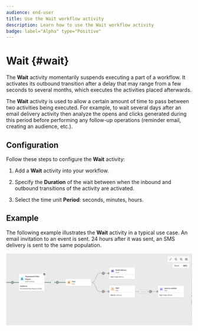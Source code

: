```yaml
---
audience: end-user
title: Use the Wait workflow activity
description: Learn how to use the Wait workflow activity
badge: label="Alpha" type="Positive"
---
```


# Wait {#wait}

The **Wait** activity momentarily suspends executing a part of a workflow. It activates its outbound transition after a delay that may range from a few seconds to several months, which executes the activities placed afterwards.

The **Wait** activity is used to allow a certain amount of time to pass between two activities being executed. For example, to wait several days after an email delivery activity then analyze the opens and clicks generated during this period before performing any follow-up operations (reminder email, creating an audience, etc.).

## Configuration

Follow these steps to configure the **Wait** activity:

1. Add a **Wait** activity into your workflow.

1. Specify the **Duration** of the wait between when the inbound and outbound transitions of the activity are activated.

1. Select the time unit **Period**: seconds, minutes, hours. 

## Example

The following example illustrates the **Wait** activity in a typical use case. An email invitation to an event is sent. 24 hours after it was sent, an SMS delivery is sent to the same population.

![](../assets/workflow-wait-example.png)
